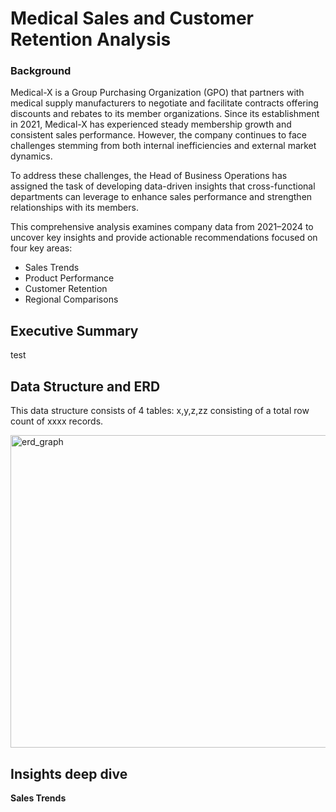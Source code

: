 # **Medical Sales and Customer Retention Analysis**

### Background
Medical-X is a Group Purchasing Organization (GPO) that partners with medical supply manufacturers to negotiate and facilitate contracts offering discounts and rebates to its member organizations. Since its establishment in 2021, Medical-X has experienced steady membership growth and consistent sales performance. However, the company continues to face challenges stemming from both internal inefficiencies and external market dynamics.

To address these challenges, the Head of Business Operations has assigned the task of developing data-driven insights that cross-functional departments can leverage to enhance sales performance and strengthen relationships with its members.

This comprehensive analysis examines company data from 2021–2024 to uncover key insights and provide actionable recommendations focused on four key areas:

* Sales Trends
* Product Performance
* Customer Retention
* Regional Comparisons

## Executive Summary
test

## Data Structure and ERD
This data structure consists of 4 tables: x,y,z,zz consisting of a total row count of xxxx records.

<img width="700" height="500" alt="erd_graph" src="https://github.com/user-attachments/assets/6710d95f-8f87-47d6-9db7-a95753366168" />

## Insights deep dive

**Sales Trends**

